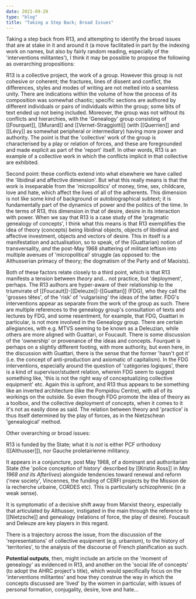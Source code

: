 ```yaml
---
date: 2021-09-20
type: "blog"
title: "Taking a Step Back; Broad Issues"
---
```


Taking a step back from R13, and attempting to identify the broad issues
that are at stake in it and around it (a move facilitated in part by the
indexing work on names, but also by fairly random reading, especially of
the 'interventions militantes'), I think it may be possible to propose
the following as overarching propositions:

R13 is a collective project, the work of a group. However this group is
not cohesive or coherent; the fractures, lines of dissent and conflict,
the differences, styles and modes of writing are not melted into a
seamless unity. There are indications within the volume of how the
process of its composition was somewhat chaotic; specific sections are
authored by different individuals or pairs of individuals within the
group; some bits of text ended up not being included. Moreover, the
group was not without its conflicts and hierarchies, with the
'Genealogy' group consisting of [[Fourquet]], [[Murard]] and [[Vernet-Straggiotti]] (with
[[Querrien]] and [[Lévy]] as somewhat peripheral or intermediary) having more
power and authority. The point is that the 'collective' work of the
group is characterised by a play or relation of forces, and these are
foregrounded and made explicit as part of the 'report' itself. In other
words, R13 is an example of a collective work in which the conflicts
implicit in that collective are exhibited.

Second point: these conflicts extend into what elsewhere we have called 
the 'libidinal and affective dimension'. But what this really means is
that the work is inseparable from the 'micropolitics' of money, time,
sex, childcare, love and hate, which affect the lives of all of the
adherents. This dimension is not like some kind of background or
autobiographical subtext; it is fundamentally part of the dynamics of
power and the politics of the time. In the terms of R13, this dimension
in that of desire, desire in its interaction with power. When we say
that R13 is a case study of the 'pragmatic genealogy of concepts', I
think what this means is that R13 exemplifies the idea of theory
(concepts) being libidinal objects, objects of libidinal and affective
investment, objects and vectors of desire. This in itself is a
manifestation and actualisation, so to speak, of the (Guattarian) notion
of transversality, *and* the post-May 1968 shattering of militant
leftism into multiple avenues of 'micropolitical' struggle (as opposed
to: the Althusserian primacy of theory; the dogmatism of the Party and
of Maoists).

Both of these factors relate closely to a third point, which is that R13
manifests a tension between *theory* and... not practice, but
'deployment', perhaps. The R13 authors are hyper-aware of their
relationship to the triumvirate of [[Foucault]]-[[Deleuze]]-[[Guattari]] (FDG), who
they call the 'grosses têtes', of the 'risk' of 'vulgarising' the ideas
of the latter. FDG's interventions appear as separate from the work of
the group as such. There are multiple references to the genealogy
group's consultation of texts and lectures by FDG, and some resentment,
for example, that FDG, Guattari in particular, is not more involved in
the Genealogy group. There are certain allegiances, with e.g. MTVS
seeming to be known as a Deleuzian, while others are more aligned with
Guattari, or Foucault. There is some discussion of the 'ownership' or
provenance of the ideas and concepts. Fourquet is perhaps on a slightly
different footing, with more authority, but even here, in the discussion
with Guattari, there is the sense that the former 'hasn't got it' (i.e.
the concept of anti-production and axiomatic of capitalism). In the FDG
interventions, especially around the question of 'catégories logiques',
there is a kind of supervisor/student relation, wherein FDG seem to
suggest something like, 'this is not the right way of conceptualizing
collective equipment' etc. Again this is upfront, and R13 thus appears
to be something like an inverted architecture (like the Pompidou
Centre), with all of its workings on the outside. So even though FDG
promote the idea of theory as a toolbox, and the collective deployment
of concepts, when it comes to it it's not as easily done as said. The
relation between theory and 'practice' is thus itself determined by the
play of forces, as in the Nietzschean 'genealogical' method.

Other overarching or broad issues:

R13 is funded by the State; what it is *not* is either PCF orthodoxy
([[Althusser]]), nor Gauche proletairienne militancy.

It appears in a conjuncture, post May 1968, of a dominant and
authoritarian State (the 'police conception of history' described by
[[Kristin Ross]] in *May 1968 and its Afterlives*) alongside tendencies
toward renewal and reform ('new society', Vincennes, the funding of
CERFI projects by the Mission de la recherche urbaine, CORDES etc). This
is particularly schizophrenic (in a weak sense).

It is symptomatic of a decisive shift away from Marxist theory,
especially that articulated by Althusser, instigated in the main through
the reference to [[Nietzsche]] and genealogy (relations of force, the play
of desire). Foucault and Deleuze are key players in this regard.

There is a trajectory across the issue, from the discussion of the
'representations' of collective equipment (e.g. urbanism), to the
history of 'territories', to the analysis of the discourse of French
planification as such.

**Potential outputs**, then, might include an article on the 'moment of
genealogy' as evidenced in R13, and another on the 'social life of
concepts' (to adopt the AHRC project's title), which would specifically
focus on the 'interventions militantes' and how they construe the way in
which the concepts discussed are 'lived' by the women in particular,
with issues of personal formation, conjugality, desire, love and hate...
